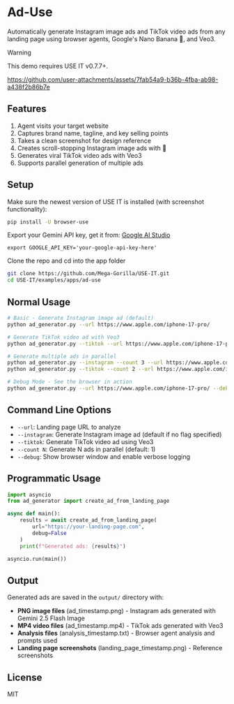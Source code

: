 # Ad-Use

Automatically generate Instagram image ads and TikTok video ads from any landing page using browser agents, Google's Nano Banana 🍌, and Veo3.

> [!WARNING]
> This demo requires USE IT v0.7.7+.

https://github.com/user-attachments/assets/7fab54a9-b36b-4fba-ab98-a438f2b86b7e

## Features

1. Agent visits your target website
2. Captures brand name, tagline, and key selling points
3. Takes a clean screenshot for design reference
4. Creates scroll-stopping Instagram image ads with 🍌
5. Generates viral TikTok video ads with Veo3
6. Supports parallel generation of multiple ads

## Setup

Make sure the newest version of USE IT is installed (with screenshot functionality):
```bash
pip install -U browser-use
```

Export your Gemini API key, get it from: [Google AI Studio](https://makersuite.google.com/app/apikey) 
```
export GOOGLE_API_KEY='your-google-api-key-here'
```

Clone the repo and cd into the app folder
```bash
git clone https://github.com/Mega-Gorilla/USE-IT.git
cd USE-IT/examples/apps/ad-use
```

## Normal Usage

```bash
# Basic - Generate Instagram image ad (default)
python ad_generator.py --url https://www.apple.com/iphone-17-pro/

# Generate TikTok video ad with Veo3
python ad_generator.py --tiktok --url https://www.apple.com/iphone-17-pro/

# Generate multiple ads in parallel
python ad_generator.py --instagram --count 3 --url https://www.apple.com/iphone-17-pro/
python ad_generator.py --tiktok --count 2 --url https://www.apple.com/iphone-17-pro/

# Debug Mode - See the browser in action
python ad_generator.py --url https://www.apple.com/iphone-17-pro/ --debug
```

## Command Line Options

- `--url`: Landing page URL to analyze
- `--instagram`: Generate Instagram image ad (default if no flag specified)
- `--tiktok`: Generate TikTok video ad using Veo3
- `--count N`: Generate N ads in parallel (default: 1)
- `--debug`: Show browser window and enable verbose logging

## Programmatic Usage
```python
import asyncio
from ad_generator import create_ad_from_landing_page

async def main():
    results = await create_ad_from_landing_page(
        url="https://your-landing-page.com",
        debug=False
    )
    print(f"Generated ads: {results}")

asyncio.run(main())
```

## Output

Generated ads are saved in the `output/` directory with:
- **PNG image files** (ad_timestamp.png) - Instagram ads generated with Gemini 2.5 Flash Image
- **MP4 video files** (ad_timestamp.mp4) - TikTok ads generated with Veo3
- **Analysis files** (analysis_timestamp.txt) - Browser agent analysis and prompts used
- **Landing page screenshots** (landing_page_timestamp.png) - Reference screenshots

## License

MIT
